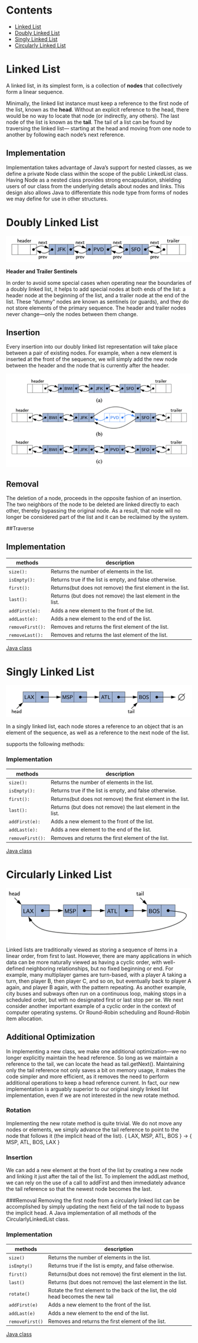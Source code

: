 # Contents

- [Linked List](#linked-list)
- [Doubly Linked List](#doubly-linked-list) 
- [Singly Linked List](#singly-linked-list) 
- [Circularly Linked List](#circularly-linked-list)

# Linked List

A linked list, in its simplest form, is a collection of **nodes** that collectively form a linear sequence.

Minimally, the linked list instance must keep a reference to the first node of the list,
known as the **head**. Without an explicit reference to the head, there would be no way to locate that
node (or indirectly, any others). The last node of the list is known as the **tail**. The tail of a list
can be found by traversing the linked list— starting at the head and moving from one node to another
by following each node’s next reference.

## Implementation
Implementation takes advantage of Java’s support for nested classes, as we define a private Node
class within the scope of the public LinkedList class.  Having Node as a nested class provides
strong encapsulation, shielding users of our class from the underlying details about nodes and links.
This design also allows Java to differentiate this node type from forms of nodes we may define for
use in other structures.

# Doubly Linked List

![Doubly Linked List](./linked-list.png)

**Header and Trailer Sentinels**

In order to avoid some special cases when operating near the boundaries of a doubly linked list, 
it helps to add special nodes at both ends of the list: a header node at the beginning of the list, 
and a trailer node at the end of the list. These “dummy” nodes are known as sentinels (or guards), 
and they do not store elements of the primary sequence. The header and trailer nodes never change—only
the nodes between them change.

## Insertion
Every insertion into our doubly linked list representation will take place between a pair of existing
nodes. For example, when a new element is inserted at the front of the sequence, we will simply add 
the new node between the header and the node that is currently after the header.

![Insert into Doubly Linked List](./linked-list-insertion.png)

## Removal
The deletion of a node, proceeds in the opposite fashion of an insertion. The two neighbors of the node
to be deleted are linked directly to each other, thereby bypassing the original node. As a result, 
that node will no longer be considered part of the list and it can be reclaimed by the system.

##Traverse

## Implementation
| methods | description |
| --- | --- |
| ```size():``` | Returns the number of elements in the list. |
| ```isEmpty():``` | Returns true if the list is empty, and false otherwise. |
| ```first(): ``` | Returns(but does not remove) the first element in the list. |
| ```last():``` | Returns (but does not remove) the last element in the list. |
| ```addFirst(e):``` | Adds a new element to the front of the list. |
| ```addLast(e):``` | Adds a new element to the end of the list. |
| ```removeFirst():``` | Removes and returns the first element of the list. |
| ```removeLast():``` | Removes and returns the last element of the list. |

[Java class](../../src/main/java/am/studygarage/datastructures/linkedlist/DoublyLinkedList.java)

# Singly Linked List

![Singly Linked List](./singly-linked-list.png)

In a singly linked list, each node stores a reference to an object that is an element of the sequence, as well as a reference to the next node of the list.

supports the following methods:

### Implementation

| methods | description |
| --- | --- |
| ```size():``` | Returns the number of elements in the list. |
| ```isEmpty():``` | Returns true if the list is empty, and false otherwise. |
| ```first(): ``` | Returns(but does not remove) the first element in the list. |
| ```last():``` | Returns (but does not remove) the last element in the list. |
| ```addFirst(e):``` | Adds a new element to the front of the list. |
| ```addLast(e):``` | Adds a new element to the end of the list. |
| ```removeFirst():``` | Removes and returns the first element of the list. |

[Java class](../../src/main/java/am/studygarage/datastructures/linkedlist/SinglyLinkedList.java)

# Circularly Linked List

![Circularly Linked List](./circularly-linked-list.png)

Linked lists are traditionally viewed as storing a sequence of items in a linear order, from first 
to last. However, there are many applications in which data can be more naturally viewed as having a
cyclic order, with well-defined neighboring relationships, but no fixed beginning or end.
For example, many multiplayer games are turn-based, with a player A taking a turn, then player B, 
then player C, and so on, but eventually back to player A again, and player B again, with the 
pattern repeating. As another example, city buses and subways often run on a continuous loop, 
making stops in a scheduled order, but with no designated first or last stop per se. We next consider
another important example of a cyclic order in the context of computer operating systems. 
Or Round-Robin scheduling and Round-Robin item allocation.

## Additional Optimization
In implementing a new class, we make one additional optimization—we no longer explicitly maintain the
head reference. So long as we maintain a reference to the tail, we can locate the head as tail.getNext(). 
Maintaining only the tail reference not only saves a bit on memory usage, it makes the code simpler 
and more efficient, as it removes the need to perform additional operations to keep a head reference current. 
In fact, our new implementation is arguably superior to our original singly linked list implementation, 
even if we are not interested in the new rotate method.

### Rotation
Implementing the new rotate method is quite trivial. We do not move any nodes or elements, 
we simply advance the tail reference to point to the node that follows it (the implicit head of the list).
{ LAX, MSP, ATL, BOS } -> { MSP, ATL, BOS, LAX }

### Insertion
We can add a new element at the front of the list by creating a new node and linking it just after 
the tail of the list. To implement the addLast method, we can rely on the use of a call to addFirst 
and then immediately advance the tail reference so that the newest node becomes the last.

###Removal
Removing the first node from a circularly linked list can be accomplished by simply updating the next field of the tail node to bypass the implicit head. A Java implementation of all methods of the CircularlyLinkedList class.

### Implementation

| methods | description |
| --- | --- |
| ```size()``` | Returns the number of elements in the list. |
| ```isEmpty()``` | Returns true if the list is empty, and false otherwise. |
| ```first()``` | Returns(but does not remove) the first element in the list. |
| ```last()``` | Returns (but does not remove) the last element in the list. |
| ```rotate()``` | Rotate the first element to the back of the list, the old head becomes the new tail |
| ```addFirst(e)``` | Adds a new element to the front of the list. |
| ```addLast(e)``` | Adds a new element to the end of the list. |
| ```removeFirst()``` | Removes and returns the first element of the list. |

[Java class](../../src/main/java/am/studygarage/datastructures/linkedlist/CircularlyLinkedList.java)
      
           
            
       
    
     
  





         
      
       
         
    
     
  
